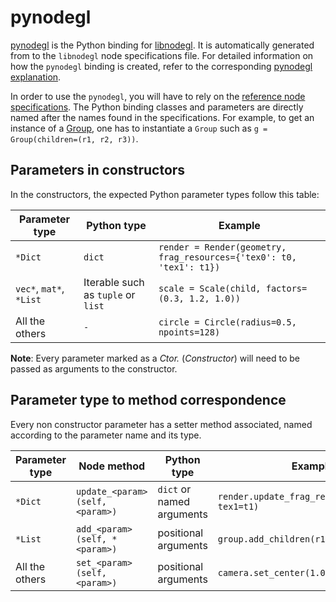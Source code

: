 pynodegl
========

[pynodegl][pynodegl] is the Python binding for [libnodegl][libnodegl]. It is
automatically generated from to the `libnodegl` node specifications file.  For
detailed information on how the `pynodegl` binding is created, refer to the
corresponding [pynodegl explanation][expl-pynodegl].

In order to use the `pynodegl`, you will have to rely on the [reference node
specifications][ref-libnodegl]. The Python binding classes and parameters are
directly named after the names found in the specifications. For example, to get
an instance of a [Group][ref-libnodegl-group], one has to instantiate a `Group`
such as `g = Group(children=(r1, r2, r3))`.

## Parameters in constructors

In the constructors, the expected Python parameter types follow this table:

Parameter type          | Python type                         | Example
----------------------- | ----------------------------------- | ------------
`*Dict`                 | `dict`                              | `render = Render(geometry, frag_resources={'tex0': t0, 'tex1': t1})`
`vec*`, `mat*`, `*List` | Iterable such as `tuple` or `list`  | `scale = Scale(child, factors=(0.3, 1.2, 1.0))`
All the others          | `-`                                 | `circle = Circle(radius=0.5, npoints=128)`

**Note**: Every parameter marked as a *Ctor.* (*Constructor*) will need to be
passed as arguments to the constructor.

## Parameter type to method correspondence

Every non constructor parameter has a setter method associated, named according
to the parameter name and its type.

Parameter type | Node method                      | Python <param> type        | Example
-------------- | -------------------------------- | -------------------------- | --------
`*Dict`        | `update_<param>(self, <param>)`  | `dict` or named arguments  | `render.update_frag_resources(tex0=t0, tex1=t1)`
`*List`        | `add_<param>(self, *<param>)`    | positional arguments       | `group.add_children(r1, r2, r3)`
All the others | `set_<param>(self, <param>)`     | positional arguments       | `camera.set_center(1.0, -1.0, 0.5)`

[pynodegl]: /pynodegl
[libnodegl]: /libnodegl
[expl-pynodegl]: /doc/expl/pynodegl.md
[ref-libnodegl]: /libnodegl/doc/libnodegl.md
[ref-libnodegl-group]: /libnodegl/doc/libnodegl.md#group
